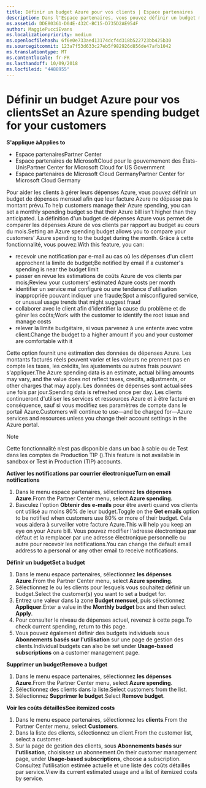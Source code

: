 ```yaml
---
title: Définir un budget Azure pour vos clients | Espace partenaires
description: Dans l'Espace partenaires, vous pouvez définir un budget mensuel par client afin que sa facture Azure ne le surprenne pas à la fin du mois.
ms.assetid: DDE80361-D04E-432C-BC15-D735D2AE954F
author: MaggiePucciEvans
ms.localizationpriority: medium
ms.openlocfilehash: 6f6e0e733aed13174dcf4d318b522723bb425b30
ms.sourcegitcommit: 123a7f53d633c27eb5f982926d856de47afb1042
ms.translationtype: MT
ms.contentlocale: fr-FR
ms.lasthandoff: 10/09/2018
ms.locfileid: "4488955"
---
```

# <a name="set-an-azure-spending-budget-for-your-customers"></a><span data-ttu-id="c62c2-103">Définir un budget Azure pour vos clients</span><span class="sxs-lookup"><span data-stu-id="c62c2-103">Set an Azure spending budget for your customers</span></span>

**<span data-ttu-id="c62c2-104">S'applique à</span><span class="sxs-lookup"><span data-stu-id="c62c2-104">Applies to</span></span>**

-  <span data-ttu-id="c62c2-105">Espace partenaires</span><span class="sxs-lookup"><span data-stu-id="c62c2-105">Partner Center</span></span>
-  <span data-ttu-id="c62c2-106">Espace partenaires de MicrosoftCloud pour le gouvernement des États-Unis</span><span class="sxs-lookup"><span data-stu-id="c62c2-106">Partner Center for Microsoft Cloud for US Government</span></span>
-  <span data-ttu-id="c62c2-107">Espace partenaires de Microsoft Cloud Germany</span><span class="sxs-lookup"><span data-stu-id="c62c2-107">Partner Center for Microsoft Cloud Germany</span></span>

<span data-ttu-id="c62c2-108">Pour aider les clients à gérer leurs dépenses Azure, vous pouvez définir un budget de dépenses mensuel afin que leur facture Azure ne dépasse pas le montant prévu.</span><span class="sxs-lookup"><span data-stu-id="c62c2-108">To help customers manage their Azure spending, you can set a monthly spending budget so that their Azure bill isn’t higher than they anticipated.</span></span> <span data-ttu-id="c62c2-109">La définition d'un budget de dépenses Azure vous permet de comparer les dépenses Azure de vos clients par rapport au budget au cours du mois.</span><span class="sxs-lookup"><span data-stu-id="c62c2-109">Setting an Azure spending budget allows you to compare your customers' Azure spending to the budget during the month.</span></span> <span data-ttu-id="c62c2-110">Grâce à cette fonctionnalité, vous pouvez:</span><span class="sxs-lookup"><span data-stu-id="c62c2-110">With this feature, you can:</span></span> 

-   <span data-ttu-id="c62c2-111">recevoir une notification par e-mail au cas où les dépenses d'un client approchent la limite de budget;</span><span class="sxs-lookup"><span data-stu-id="c62c2-111">Be notified by email if a customer's spending is near the budget limit</span></span>
-   <span data-ttu-id="c62c2-112">passer en revue les estimations de coûts Azure de vos clients par mois;</span><span class="sxs-lookup"><span data-stu-id="c62c2-112">Review your customers’ estimated Azure costs per month</span></span>
-   <span data-ttu-id="c62c2-113">identifier un service mal configuré ou une tendance d'utilisation inappropriée pouvant indiquer une fraude;</span><span class="sxs-lookup"><span data-stu-id="c62c2-113">Spot a misconfigured service, or unusual usage trends that might suggest fraud</span></span>
-   <span data-ttu-id="c62c2-114">collaborer avec le client afin d'identifier la cause du problème et de gérer les coûts;</span><span class="sxs-lookup"><span data-stu-id="c62c2-114">Work with the customer to identify the root issue and manage costs</span></span>
-   <span data-ttu-id="c62c2-115">relever la limite budgétaire, si vous parvenez à une entente avec votre client.</span><span class="sxs-lookup"><span data-stu-id="c62c2-115">Change the budget to a higher amount if you and your customer are comfortable with it</span></span>

<span data-ttu-id="c62c2-116">Cette option fournit une estimation des données de dépenses Azure. Les montants facturés réels peuvent varier et les valeurs ne prennent pas en compte les taxes, les crédits, les ajustements ou autres frais pouvant s'appliquer.</span><span class="sxs-lookup"><span data-stu-id="c62c2-116">The Azure spending data is an estimate, actual billing amounts may vary, and the value does not reflect taxes, credits, adjustments, or other charges that may apply.</span></span> <span data-ttu-id="c62c2-117">Les données de dépenses sont actualisées une fois par jour.</span><span class="sxs-lookup"><span data-stu-id="c62c2-117">Spending data is refreshed once per day.</span></span> <span data-ttu-id="c62c2-118">Les clients continueront d'utiliser les services et ressources Azure et à être facturé en conséquence, sauf si vous modifiez ses paramètres de compte dans le portail Azure.</span><span class="sxs-lookup"><span data-stu-id="c62c2-118">Customers will continue to use—and be charged for—Azure services and resources unless you change their account settings in the Azure portal.</span></span> 

> [!NOTE]  
> <span data-ttu-id="c62c2-119">Cette fonctionnalité n’est pas disponible dans un bac à sable ou de Test dans les comptes de Production TIP ().</span><span class="sxs-lookup"><span data-stu-id="c62c2-119">This feature is not available in sandbox or Test in Production (TIP) accounts.</span></span>

**<span data-ttu-id="c62c2-120">Activer les notifications par courrier électronique</span><span class="sxs-lookup"><span data-stu-id="c62c2-120">Turn on email notifications</span></span>**
1.  <span data-ttu-id="c62c2-121">Dans le menu espace partenaires, sélectionnez **les dépenses Azure**.</span><span class="sxs-lookup"><span data-stu-id="c62c2-121">From the Partner Center menu, select **Azure spending**.</span></span>
2.  <span data-ttu-id="c62c2-122">Basculez l'option **Obtenir des e-mails** pour être averti quand vos clients ont utilisé au moins 80% de leur budget.</span><span class="sxs-lookup"><span data-stu-id="c62c2-122">Toggle on the **Get emails** option to be notified when customers use 80% or more of their budget.</span></span> <span data-ttu-id="c62c2-123">Cela vous aidera à surveiller votre facture&nbsp;Azure.</span><span class="sxs-lookup"><span data-stu-id="c62c2-123">This will help you keep an eye on your Azure bill.</span></span> <span data-ttu-id="c62c2-124">Vous pouvez modifier l'adresse électronique par défaut et la remplacer par une adresse électronique personnelle ou autre pour recevoir les notifications.</span><span class="sxs-lookup"><span data-stu-id="c62c2-124">You can change the default email address to a personal or any other email to receive notifications.</span></span>

**<span data-ttu-id="c62c2-125">Définir un budget</span><span class="sxs-lookup"><span data-stu-id="c62c2-125">Set a budget</span></span>**
1.  <span data-ttu-id="c62c2-126">Dans le menu espace partenaires, sélectionnez **les dépenses Azure**.</span><span class="sxs-lookup"><span data-stu-id="c62c2-126">From the Partner Center menu, select **Azure spending**.</span></span>
2.  <span data-ttu-id="c62c2-127">Sélectionnez le ou les clients pour lesquels vous souhaitez définir un budget.</span><span class="sxs-lookup"><span data-stu-id="c62c2-127">Select the customer(s) you want to set a budget for.</span></span> 
3. <span data-ttu-id="c62c2-128">Entrez une valeur dans la zone **Budget mensuel**, puis sélectionnez **Appliquer**.</span><span class="sxs-lookup"><span data-stu-id="c62c2-128">Enter a value in the **Monthly budget** box and then select **Apply**.</span></span>
4.  <span data-ttu-id="c62c2-129">Pour consulter le niveau de dépenses actuel, revenez à cette page.</span><span class="sxs-lookup"><span data-stu-id="c62c2-129">To check current spending, return to this page.</span></span>
5.  <span data-ttu-id="c62c2-130">Vous pouvez également définir des budgets individuels sous **Abonnements basés sur l'utilisation** sur une page de gestion des clients.</span><span class="sxs-lookup"><span data-stu-id="c62c2-130">Individual budgets can also be set under **Usage-based subscriptions** on a customer management page.</span></span>

**<span data-ttu-id="c62c2-131">Supprimer un budget</span><span class="sxs-lookup"><span data-stu-id="c62c2-131">Remove a budget</span></span>**
1.  <span data-ttu-id="c62c2-132">Dans le menu espace partenaires, sélectionnez **les dépenses Azure**.</span><span class="sxs-lookup"><span data-stu-id="c62c2-132">From the Partner Center menu, select **Azure spending**.</span></span>
2.  <span data-ttu-id="c62c2-133">Sélectionnez des clients dans la liste.</span><span class="sxs-lookup"><span data-stu-id="c62c2-133">Select customers from the list.</span></span>
3.  <span data-ttu-id="c62c2-134">Sélectionnez **Supprimer le budget**.</span><span class="sxs-lookup"><span data-stu-id="c62c2-134">Select **Remove budget**.</span></span>

**<span data-ttu-id="c62c2-135">Voir les coûts détaillés</span><span class="sxs-lookup"><span data-stu-id="c62c2-135">See itemized costs</span></span>**
1.  <span data-ttu-id="c62c2-136">Dans le menu espace partenaires, sélectionnez les **clients**.</span><span class="sxs-lookup"><span data-stu-id="c62c2-136">From the Partner Center menu, select **Customers**.</span></span>
2.  <span data-ttu-id="c62c2-137">Dans la liste des clients, sélectionnez un client.</span><span class="sxs-lookup"><span data-stu-id="c62c2-137">From the customer list, select a customer.</span></span>
3.  <span data-ttu-id="c62c2-138">Sur la page de gestion des clients, sous **Abonnements basés sur l'utilisation**, choisissez un abonnement.</span><span class="sxs-lookup"><span data-stu-id="c62c2-138">On their customer management page, under **Usage-based subscriptions**, choose a subscription.</span></span> <span data-ttu-id="c62c2-139">Consultez l'utilisation estimée actuelle et une liste des coûts détaillés par service.</span><span class="sxs-lookup"><span data-stu-id="c62c2-139">View its current estimated usage and a list of itemized costs by service.</span></span>


 

 



